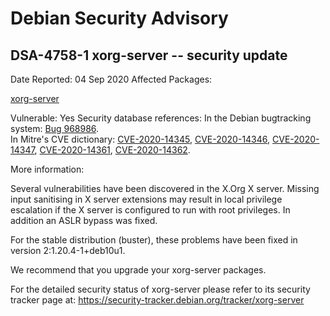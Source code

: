 
Debian Security Advisory
========================


DSA-4758-1 xorg-server -- security update
-----------------------------------------



Date Reported:
04 Sep 2020
Affected Packages:

[xorg-server](https://packages.debian.org/src:xorg-server)

Vulnerable:
Yes
Security database references:
In the Debian bugtracking system: [Bug 968986](https://bugs.debian.org/cgi-bin/bugreport.cgi?bug=968986).  
In Mitre's CVE dictionary: [CVE-2020-14345](https://security-tracker.debian.org/tracker/CVE-2020-14345), [CVE-2020-14346](https://security-tracker.debian.org/tracker/CVE-2020-14346), [CVE-2020-14347](https://security-tracker.debian.org/tracker/CVE-2020-14347), [CVE-2020-14361](https://security-tracker.debian.org/tracker/CVE-2020-14361), [CVE-2020-14362](https://security-tracker.debian.org/tracker/CVE-2020-14362).  

More information:

Several vulnerabilities have been discovered in the X.Org X server.
Missing input sanitising in X server extensions may result in local
privilege escalation if the X server is configured to run with root
privileges. In addition an ASLR bypass was fixed.


For the stable distribution (buster), these problems have been fixed in
version 2:1.20.4-1+deb10u1.


We recommend that you upgrade your xorg-server packages.


For the detailed security status of xorg-server please refer to its
security tracker page at:
<https://security-tracker.debian.org/tracker/xorg-server>





